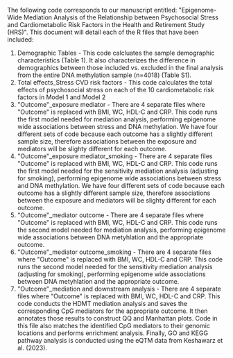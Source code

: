 The following code corresponds to our manuscript entitled: "Epigenome-Wide Mediation Analysis of the Relationship between Psychosocial Stress and Cardiometabolic Risk Factors in the Health and Retirement Study (HRS)". 
This document will detail each of the R files that have been included: 
1) Demographic Tables - This code calcluates the sample demographic characteristics (Table 1). It also characterizes the difference in demographics between those included vs. excluded in the final analysis from the entire DNA methylation sample (n=4018) (Table S1). 
2) Total effects_Stress CVD risk factors - This code calculates the total effects of psychosocial stress on each of the 10 cardiometabolic risk factors in Model 1 and Model 2
3) "Outcome"_exposure mediator - There are 4 separate files where "Outcome" is replaced with BMI, WC, HDL-C and CRP. This code runs the first model needed for mediation analysis, performing epigenome wide associations between stress and DNA methylation. We have four different sets of code because each outcome has a slightly different sample size, therefore associations between the exposure and mediators will be slighty different for each outcome.  
4) "Outcome"_exposure mediator_smoking - There are 4 separate files "Outcome" is replaced with BMI, WC, HDL-C and CRP. This code runs the first model needed for the sensitivity mediation analysis (adjusting for smoking), performing epigenome wide associations between stress and DNA methylation. We have four different sets of code because each outcome has a slightly different sample size, therefore associations between the exposure and mediators will be slighty different for each outcome.  
5) "Outcome"_mediator outcome - There are 4 separate files where "Outcome" is replaced with BMI, WC, HDL-C and CRP. This code runs the second model needed for mediation analysis, performing epigenome wide associations between DNA metyhlation and the appropriate outcome. 
6) "Outcome"_mediator outcome_smoking - There are 4 separate files where "Outcome" is replaced with BMI, WC, HDL-C and CRP. This code runs the second model needed for the sensitivity mediation analysis (adjusting for smoking), performing epigenome wide associations between DNA metyhlation and the appropriate outcome.
7) "Outcome"_mediation and downstream analysis - There are 4 separate files where "Outcome" is replaced with BMI, WC, HDL-C and CRP. This code conducts the HDMT mediation analysis and saves the corresponding CpG mediators for the appropriate outcome. It then annotates those results to construct QQ and Manhattan plots. Code in this file also matches the identified CpG mediators to their genomic locations and performs enrichment analysis. Finally, GO and KEGG pathway analysis is conducted using the eQTM data from Keshawarz et al. (2023). 
